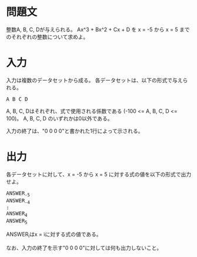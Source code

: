 問題文
==
整数A, B, C, Dが与えられる。
Ax^3 + Bx^2 + Cx + D を x = -5 から x = 5 までのそれぞれの整数について求めよ。

入力
==
入力は複数のデータセットから成る。
各データセットは、以下の形式で与えられる。

<pre>
A B C D
</pre>

A, B, C, Dはそれぞれ、式で使用される係数である (-100 <= A, B, C, D <= 100)。
A, B, C, D のいずれかは0以外である。

入力の終了は、"0 0 0 0"と書かれた1行によって示される。

出力
==
各データセットに対して、x = -5 から x = 5 に対する式の値を以下の形式で出力せよ。

<pre>
ANSWER<sub>-5</sub>
ANSWER<sub>-4</sub>
:
ANSWER<sub>4</sub>
ANSWER<sub>5</sub>
</pre>

ANSWER<sub>i</sub>はx = iに対する式の値である。

なお、入力の終了を示す"0 0 0 0"に対しては何も出力しないこと。
